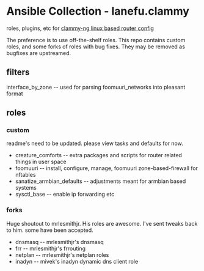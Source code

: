# Ansible Collection - lanefu.clammy

roles, plugins, etc for [clammy-ng linux based router config](https://github.com/lanefu/clammy-ng)

The preference is to use off-the-shelf roles.  This repo contains custom roles, and some forks of roles with bug fixes.
They may be removed as bugfixes are upstreamed.

## filters

interface_by_zone -- used for parsing foomuuri_networks into pleasant format

## roles

### custom

readme's need to be updated.  please view tasks and defaults for now.

* creature_comforts -- extra packages and scripts for router related things in user space
* foomuuri -- install, configure, manage, foomuuri zone-based-firewall for nftables
* sanatize_armbian_defaults -- adjustments meant for armbian based systems
* sysctl_base -- enable ip forwarding etc

### forks

Huge shoutout to mrlesmithjr.  His roles are awesome.  I've sent tweaks back to him. some have been accepted.

* dnsmasq -- mrlesmithjr's dnsmasq
* frr -- mrlesmithjr's frrouting 
* netplan -- mrlesmithjr's netplan roles
* inadyn -- mivek's inadyn dynamic dns client role
